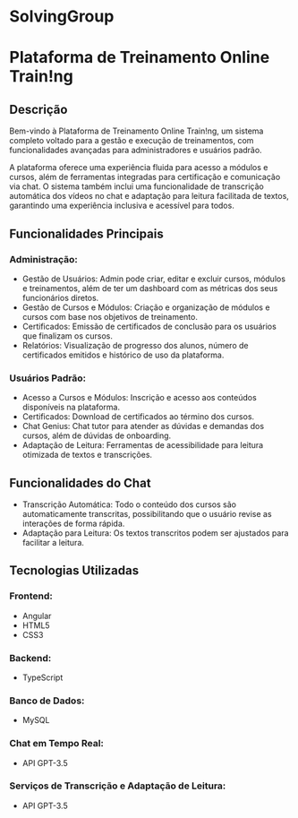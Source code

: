 # SolvingGroup

# Plataforma de Treinamento Online Train!ng

## Descrição

Bem-vindo à Plataforma de Treinamento Online Train!ng, um sistema completo voltado para a gestão e execução de treinamentos, com funcionalidades avançadas para administradores e usuários padrão.

A plataforma oferece uma experiência fluida para acesso a módulos e cursos, além de ferramentas integradas para certificação e comunicação via chat. O sistema também inclui uma funcionalidade de transcrição automática dos vídeos no chat e adaptação para leitura facilitada de textos, garantindo uma experiência inclusiva e acessível para todos.

## Funcionalidades Principais

### Administração:

- Gestão de Usuários: Admin pode criar, editar e excluir cursos, módulos e treinamentos, além de ter um dashboard com as métricas dos seus funcionários diretos.
- Gestão de Cursos e Módulos: Criação e organização de módulos e cursos com base nos objetivos de treinamento.
- Certificados: Emissão de certificados de conclusão para os usuários que finalizam os cursos.
- Relatórios: Visualização de progresso dos alunos, número de certificados emitidos e histórico de uso da plataforma.

### Usuários Padrão:

- Acesso a Cursos e Módulos: Inscrição e acesso aos conteúdos disponíveis na plataforma.
- Certificados: Download de certificados ao término dos cursos.
- Chat Genius: Chat tutor para atender as dúvidas e demandas dos cursos, além de dúvidas de onboarding.
- Adaptação de Leitura: Ferramentas de acessibilidade para leitura otimizada de textos e transcrições.

## Funcionalidades do Chat
- Transcrição Automática: Todo o conteúdo dos cursos são automaticamente transcritas, possibilitando que o usuário revise as interações de forma rápida.
- Adaptação para Leitura: Os textos transcritos podem ser ajustados para facilitar a leitura.

## Tecnologias Utilizadas

### Frontend:
- Angular
- HTML5
- CSS3
### Backend:
- TypeScript
### Banco de Dados:
- MySQL
### Chat em Tempo Real:
- API GPT-3.5
### Serviços de Transcrição e Adaptação de Leitura:
- API GPT-3.5
